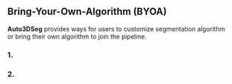 ## Bring-Your-Own-Algorithm (BYOA)

**Auto3DSeg** provides ways for users to customize segmentation algorithm or bring their own algorithm to join the pipeline.

### 1. 

### 2. 